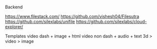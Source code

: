 

Backend

https://www.filestack.com/
https://github.com/vishesh04/Filesutra
https://github.com/silexlabs/unifile
https://github.com/silexlabs/cloud-explorer/


Templates
video dash + image + html
video non dash + audio + text
3d > video > image

